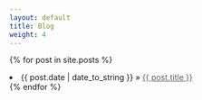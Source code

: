 ```yaml
---
layout: default
title: Blog
weight: 4
---
```


{% for post in site.posts %}
  <li><span>{{ post.date | date_to_string }}</span> &raquo; <a href="{{ post.url }}" style="color:#616161;" style"text-transform: capitalize;">{{ post.title }}</a></li>
{% endfor %}


